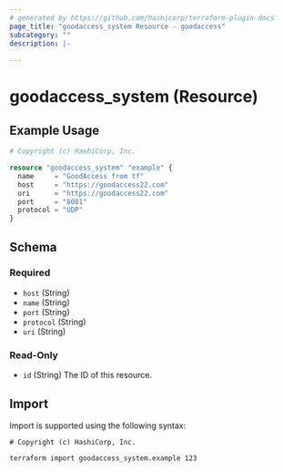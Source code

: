 ```yaml
---
# generated by https://github.com/hashicorp/terraform-plugin-docs
page_title: "goodaccess_system Resource - goodaccess"
subcategory: ""
description: |-
  
---
```


# goodaccess_system (Resource)



## Example Usage

```terraform
# Copyright (c) HashiCorp, Inc.

resource "goodaccess_system" "example" {
  name     = "GoodAccess from tf"
  host     = "https://goodaccess22.com"
  uri      = "https://goodaccess22.com"
  port     = "8081"
  protocol = "UDP"
}
```

<!-- schema generated by tfplugindocs -->
## Schema

### Required

- `host` (String)
- `name` (String)
- `port` (String)
- `protocol` (String)
- `uri` (String)

### Read-Only

- `id` (String) The ID of this resource.

## Import

Import is supported using the following syntax:

```shell
# Copyright (c) HashiCorp, Inc.

terraform import goodaccess_system.example 123
```
